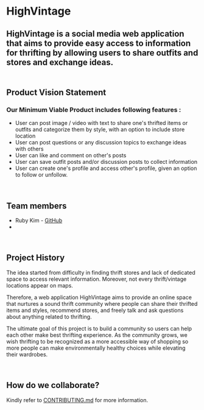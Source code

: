 <!-- # Project Repository

This repository will be used for team projects.

Several sets of instructions are included in this repository. They should each be treated as separate assignments with their own due dates and sets of requirements.

1. See the [App Map & Wireframes](instructions-0a-app-map-wireframes.md) and [Prototyping](./instructions-0b-prototyping.md) instructions for the requirements of the initial user experience design of the app.

1. Delete the contents of this file and replace with the contents of a proper README.md, as described in the [project setup instructions](./instructions-0c-project-setup.md)

1. See the [Sprint Planning instructions](instructions-0d-sprint-planning.md) for the requirements of Sprint Planning for each Sprint.

1. See the [Front-End Development instructions](./instructions-1-front-end.md) for the requirements of the initial Front-End Development.

1. See the [Back-End Development instructions](./instructions-2-back-end.md) for the requirements of the initial Back-End Development.

1. See the [Database Integration instructions](./instructions-3-database.md) for the requirements of integrating a database into the back-end.

1. See the [Deployment instructions](./instructions-4-deployment.md) for the requirements of deploying an app. -->

# HighVintage
## HighVintage is a social media web application that aims to provide easy access to information  for thrifting by allowing users to share outfits and stores and exchange ideas. </br> </br>



## **Product Vision Statement**
### Our Minimum Viable Product includes following features :
- User can post image / video with text to share one's thrifted items or outfits and categorize them by style, with an option to include store location
- User can post questions or any discussion topics to exchange ideas with others
- User can like and comment on other's posts
- User can save outfit posts and/or discussion posts to collect information
- User can create one's profile and access other's profile, given an option to follow or unfollow.

</br>

## **Team members**
<!-- include links to their GitHub accounts and any other web presence they have -->
- Ruby Kim - [GitHub](https://github.com/rubykiim)
- 

</br>

## **Project History**
The idea started from difficulty in finding thrift stores and lack of dedicated space to access relevant information. Moreover, not every thrift/vintage locations appear on maps.

Therefore, a web application HighVintage aims to provide an online space that nurtures a sound thrift community where people can share their thrifted items and styles, recommend stores, and freely talk and ask questions about anything related to thrifting.

The ultimate goal of this project is to build a community so users can help each other make best thrifting experience. As the community grows, we wish thrifting to be recognized as a more accessible way of shopping so more people can make environmentally healthy choices while elevating their wardrobes.

</br>

## **How do we collaborate?**
Kindly refer to [CONTRIBUTING.md](CONTRIBUTING.md) for more information.